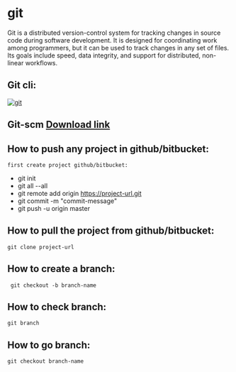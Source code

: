 # git
Git is a distributed version-control system for tracking changes in source code during software development. It is designed for coordinating work among programmers, but it can be used to track changes in any set of files. Its goals include speed, data integrity, and support for distributed, non-linear workflows.

## Git cli:

<a href="https://ibb.co/XZjyJNg"><img src="https://i.ibb.co/xSXm5P0/git.png" alt="git" border="0"></a>

## Git-scm [Download link](https://git-scm.com/)

## How to push any project in github/bitbucket:
    first create project github/bitbucket:
   
* git init
* git all --all
* git remote add origin https://project-url.git
* git commit -m "commit-message"
* git push -u origin master

## How to pull the project from github/bitbucket:
 ` git clone project-url `
 
## How to create a branch:
` git checkout -b branch-name`

## How to check branch:
` git branch `

## How to go branch:

` git checkout branch-name `

